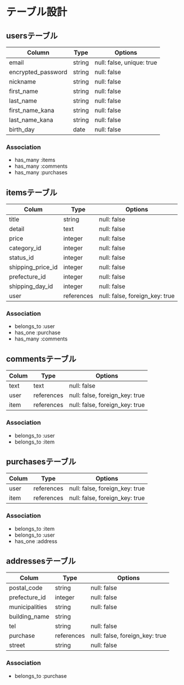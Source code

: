 # テーブル設計

## usersテーブル
| Column             | Type   | Options                   |
| ------------------ | ------ | ------------------------- |
| email              | string | null: false, unique: true |
| encrypted_password | string | null: false               |
| nickname           | string | null: false               |
| first_name         | string | null: false               |
| last_name          | string | null: false               |
| first_name_kana    | string | null: false               |
| last_name_kana     | string | null: false               |
| birth_day          | date   | null: false               |

### Association
- has_many :items
- has_many :comments
- has_many :purchases


## itemsテーブル
| Colum              | Type       | Options                        |
| ------------------ | -----------| ------------------------------ |
| title              | string     | null: false                    |
| detail             | text       | null: false                    |
| price              | integer    | null: false                    |
| category_id        | integer    | null: false                    |
| status_id          | integer    | null: false                    |
| shipping_price_id  | integer    | null: false                    |
| prefecture_id      | integer    | null: false                    |
| shipping_day_id    | integer    | null: false                    |
| user               | references | null: false, foreign_key: true |

### Association
- belongs_to :user
- has_one :purchase
- has_many :comments


## commentsテーブル
| Colum | Type       | Options 
| ----- | ---------- | ------------------------------ |
| text  | text       | null: false                    |
| user  | references | null: false, foreign_key: true |
| item  | references | null: false, foreign_key: true |

### Association
- belongs_to :user
- belongs_to :item


## purchasesテーブル
| Colum     | Type       | Options 
| --------- | ---------- | ------------------------------ |
| user      | references | null: false, foreign_key: true |
| item      | references | null: false, foreign_key: true |

### Association
- belongs_to :item
- belongs_to :user
- has_one :address


## addressesテーブル
| Colum           | Type       | Options                        |
| --------------- | -----------| ------------------------------ |
| postal_code     | string     | null: false                    |
| prefecture_id   | integer    | null: false                    |
| municipalities  | string     | null: false                    |
| building_name   | string     |                                |
| tel             | string     | null: false                    |
| purchase        | references | null: false, foreign_key: true |
| street          | string     | null: false                    |

### Association
- belongs_to :purchase